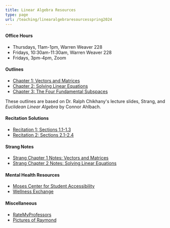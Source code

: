 ```yaml
---
title: Linear Algebra Resources
type: page
url: /teaching/linearalgebraresourcesspring2024
---
```


#### Office Hours

- Thursdays, 11am-1pm, Warren Weaver 228
- Fridays, 10:30am-11:30am, Warren Weaver 228
- Fridays, 3pm-4pm, Zoom

#### Outlines

- [Chapter 1: Vectors and Matrices](/docs/linearalgebraresourcesspring2024/chapter1outline.pdf)
- [Chapter 2: Solving Linear Equations](/docs/linearalgebraresourcesspring2024/chapter2outline.pdf)
- [Chapter 3: The Four Fundamental Subspaces](/docs/linearalgebraresourcesspring2024/chapter3outline.pdf)

These outlines are based on Dr. Ralph Chikhany's lecture slides, Strang, and *Euclidean Linear Algebra* by Connor Ahlbach.

#### Recitation Solutions

- [Recitation 1: Sections 1.1-1.3](/docs/linearalgebraresourcesspring2024/recitation1.pdf)
- [Recitation 2: Sections 2.1-2.4](/docs/linearalgebraresourcesspring2024/recitation2.pdf) 

#### Strang Notes

- [Strang Chapter 1 Notes: Vectors and Matrices](/docs/linearalgebraresourcesspring2024/chapter1notes.pdf)
- [Strang Chapter 2 Notes: Solving Linear Equations](/docs/linearalgebraresourcesspring2024/chapter2notes.pdf)

#### Mental Health Resources

- [Moses Center for Student Accessibility](https://www.nyu.edu/students/communities-and-groups/student-accessibility.html)
- [Wellness Exchange](https://www.nyu.edu/students/health-and-wellness/wellness-exchange.html)

#### Miscellaneous

- [RateMyProfessors](https://www.ratemyprofessors.com/professor/2943309)
- [Pictures of Raymond](https://sarahhelmbrecht.com/raymond/)
